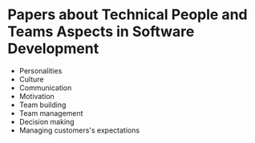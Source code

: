 # Papers about Technical People and Teams Aspects in Software Development

* Personalities
* Culture
* Communication
* Motivation
* Team building
* Team management
* Decision making
* Managing customers's expectations